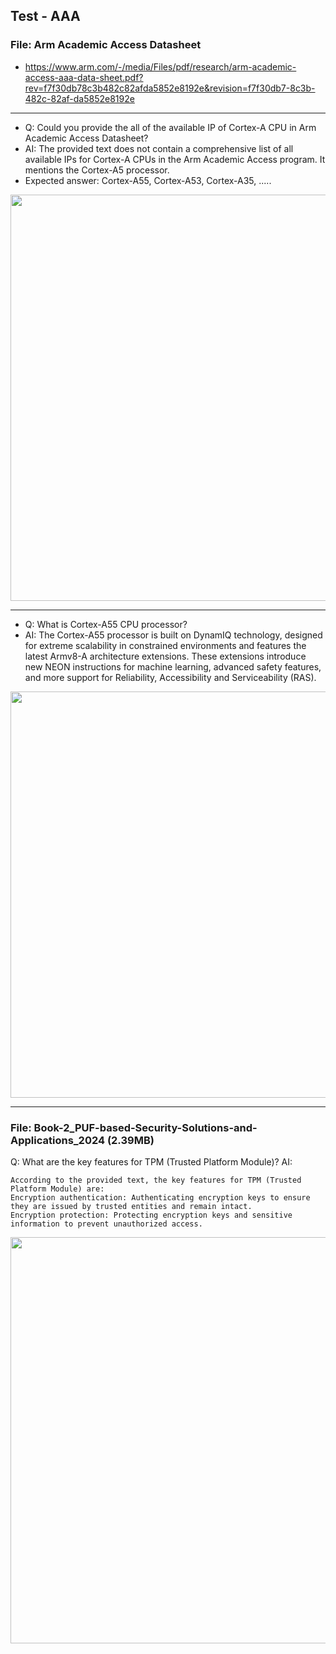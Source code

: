 ## Test - AAA

### File: Arm Academic Access Datasheet
  * https://www.arm.com/-/media/Files/pdf/research/arm-academic-access-aaa-data-sheet.pdf?rev=f7f30db78c3b482c82afda5852e8192e&revision=f7f30db7-8c3b-482c-82af-da5852e8192e

--- 
* Q: Could you provide the all of the available IP of Cortex-A CPU in Arm Academic Access Datasheet?
* AI: The provided text does not contain a comprehensive list of all available IPs for Cortex-A CPUs in the Arm Academic Access program. It mentions the Cortex-A5 processor.
* Expected answer: Cortex-A55, Cortex-A53, Cortex-A35, .....


<img src="https://github.com/user-attachments/assets/24f9162b-51fe-4754-bad8-f7fcd55d969f" width=650>
 
---
* Q: What is Cortex-A55 CPU processor?
* AI: The Cortex-A55 processor is built on DynamIQ technology, designed for extreme scalability in constrained environments and features the latest Armv8-A architecture extensions. These extensions introduce new NEON instructions for machine learning, advanced safety features, and more support for Reliability, Accessibility and Serviceability (RAS).

<img src="https://github.com/user-attachments/assets/d7872ead-24c1-4073-93e1-ff844f9d15f7" width=650>


---
### File: Book-2_PUF-based-Security-Solutions-and-Applications_2024 (2.39MB)
Q: What are the key features for TPM (Trusted Platform Module)?
AI: 
```
According to the provided text, the key features for TPM (Trusted Platform Module) are:
Encryption authentication: Authenticating encryption keys to ensure they are issued by trusted entities and remain intact.
Encryption protection: Protecting encryption keys and sensitive information to prevent unauthorized access.
```

<img src="https://github.com/user-attachments/assets/d54ecb84-6351-478a-b3b5-0b8b7a4cb4b9" width=650>


